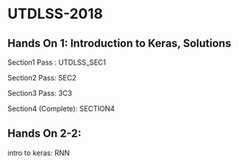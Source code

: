 # UTDLSS-2018
## Hands On 1: Introduction to Keras, Solutions
Section1 Pass :
UTDLSS_SEC1

Section2 Pass:
SEC2

Section3 Pass:
3C3

Section4 (Complete):
SECTION4
## Hands On 2-2:
intro to keras: RNN
